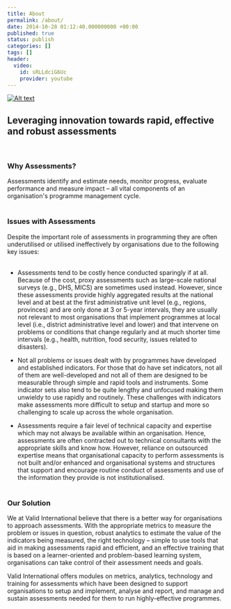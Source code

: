 ```yaml
---
title: About
permalink: /about/
date: 2014-10-28 01:12:40.000000000 +00:00
published: true
status: publish
categories: []
tags: []
header:
  video:
    id: sRLLdciG6Uc
    provider: youtube
---
```


[![Alt text](https://img.youtube.com/vi/sRLLdciG6Uc/0.jpg)](https://www.youtube.com/watch?v=sRLLdciG6Uc&theme=light)

## Leveraging innovation towards rapid, effective and robust assessments
<br/>

### Why Assessments?
Assessments identify and estimate needs, monitor progress, evaluate performance and measure impact – all vital components of an organisation's programme management cycle.
<br/><br/>


### Issues with Assessments
Despite the important role of assessments in programming they are often underutilised or utilised ineffectively by organisations due to the following key issues:<br/><br/>


- Assessments tend to be costly hence conducted sparingly if at all. Because of the cost, proxy assessments such as large-scale national surveys (e.g., DHS, MICS) are sometimes used instead. However, since these assessments provide highly aggregated results at the national level and at best at the first administrative unit level (e.g., regions, provinces) and are only done at 3 or 5-year intervals, they are usually not relevant to most organisations that implement programmes at local level (i.e., district administrative level and lower) and that intervene on problems or conditions that change regularly and at much shorter time intervals (e.g., health, nutrition, food security, issues related to disasters).

- Not all problems or issues dealt with by programmes have developed and established indicators. For those that do have set indicators, not all of them are well-developed and not all of them are designed to be measurable through simple and rapid tools and instruments. Some indicator sets also tend to be quite lengthy and unfocused making them unwieldy to use rapidly and routinely. These challenges with indicators make assessments more difficult to setup and startup and more so challenging to scale up across the whole organisation.

- Assessments require a fair level of technical capacity and expertise which may not always be available within an organisation. Hence, assessments are often contracted out to technical consultants with the appropriate skills and know how. However, reliance on outsourced expertise means that organisational capacity to perform assessments is not built and/or enhanced and organisational systems and structures that support and encourage routine conduct of assessments and use of the information they provide is not institutionalised.
<br/><br/>

### Our Solution
We at Valid International believe that there is a better way for organisations to approach assessments. With the appropriate metrics to measure the problem or issues in question, robust analytics to estimate the value of the indicators being measured, the right technology – simple to use tools that aid in making assessments rapid and efficient, and an effective training that is based on a learner-oriented and problem-based learning system, organisations can take control of their assessment needs and goals.

Valid International offers modules on metrics, analytics, technology and training for assessments which have been designed to support organisations to setup and implement, analyse and report, and manage and sustain assessments needed for them to run highly-effective programmes.
<br/><br/>